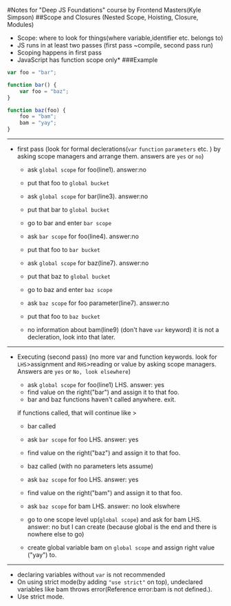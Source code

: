 #Notes for "Deep JS Foundations" course by Frontend Masters(Kyle Simpson)
##Scope and Closures (Nested Scope, Hoisting, Closure, Modules)
- Scope: where to look for things(where variable,identifier etc. belongs to)
- JS runs in at least two passes (first pass ~compile, second pass run)
- Scoping happens in first pass
- JavaScript has function scope only*
###Example
```js
var foo = "bar";

function bar() {
    var foo = "baz";
}

function baz(foo) {
    foo = "bam";
    bam = "yay";
}
```
---
- first pass (look for formal declerations(`var` `function` `parameters` etc. ) by asking scope managers and arrange them. answers are `yes` or `no`) 
    - ask `global scope` for foo(line1). answer:no
    - put that foo to `global bucket`

    - ask `global scope` for bar(line3). answer:no
    - put that bar to `global bucket`
    - go to bar and enter `bar scope`
    - ask `bar scope` for foo(line4). answer:no 
    - put that foo to `bar bucket`

    - ask `global scope` for baz(line7). answer:no
    - put that baz to `global bucket`
    - go to baz and enter `baz scope`
    - ask `baz scope` for foo parameter(line7). answer:no
    - put that foo to `baz bucket`
    - no information about bam(line9) (don't have `var` keyword) it is not a decleration, look into that later. 
---
- Executing (second pass) (no more var and function keywords. look for `LHS`>assignment and `RHS`>reading or value by asking scope managers. Answers are `yes` or `No, look elsewhere`)
    - ask `global scope` for foo(line1) LHS. answer: yes
    - find value on the right("bar") and assign it to that foo.
    - bar and baz functions haven't called anywhere. exit.
    
    if functions called, that will continue like > 

    - bar called
    - ask `bar scope` for foo LHS. answer: yes
    - find value on the right("baz") and assign it to that foo.

    - baz called (with no parameters lets assume)
    - ask `baz scope` for foo LHS. answer: yes
    - find value on the right("bam") and assign it to that foo.
    - ask `baz scope` for bam LHS. answer: no look elswhere
    - go to one scope level up(`global scope`) and ask for bam LHS. answer: no but I can create (because global is the end and there is nowhere else to go)
    - create global variable bam on `global scope` and assign right value ("yay") to.
---
- declaring variables without `var` is not recommended
- On using strict mode(by adding `"use strict"` on top), undeclared variables like bam throws error(Reference error:bam is not defined.). 
- Use strict mode.
     


